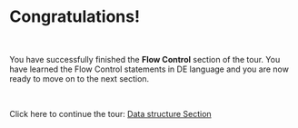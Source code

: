 # Congratulations!

<br />

You have successfully finished the **Flow Control** section of the tour. You have learned the Flow Control statements in DE language and you are now ready to move on to the next section.

<br />

Click here to continue the tour: [Data structure Section](https://delang.mostafade.com/play/dataStructures/welcome)
